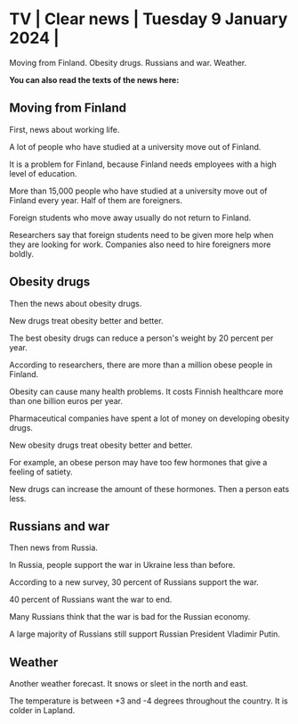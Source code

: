 # TV \| Clear news \| Tuesday 9 January 2024 \|

Moving from Finland. Obesity drugs. Russians and war. Weather.

**You can also read the texts of the news here:**

## Moving from Finland

First, news about working life.

A lot of people who have studied at a university move out of Finland.

It is a problem for Finland, because Finland needs employees with a high level of education.

More than 15,000 people who have studied at a university move out of Finland every year. Half of them are foreigners.

Foreign students who move away usually do not return to Finland.

Researchers say that foreign students need to be given more help when they are looking for work. Companies also need to hire foreigners more boldly.

## Obesity drugs

Then the news about obesity drugs.

New drugs treat obesity better and better.

The best obesity drugs can reduce a person's weight by 20 percent per year.

According to researchers, there are more than a million obese people in Finland.

Obesity can cause many health problems. It costs Finnish healthcare more than one billion euros per year.

Pharmaceutical companies have spent a lot of money on developing obesity drugs.

New obesity drugs treat obesity better and better.

For example, an obese person may have too few hormones that give a feeling of satiety.

New drugs can increase the amount of these hormones. Then a person eats less.

## Russians and war

Then news from Russia.

In Russia, people support the war in Ukraine less than before.

According to a new survey, 30 percent of Russians support the war.

40 percent of Russians want the war to end.

Many Russians think that the war is bad for the Russian economy.

A large majority of Russians still support Russian President Vladimir Putin.

## Weather

Another weather forecast. It snows or sleet in the north and east.

The temperature is between +3 and -4 degrees throughout the country. It is colder in Lapland.

